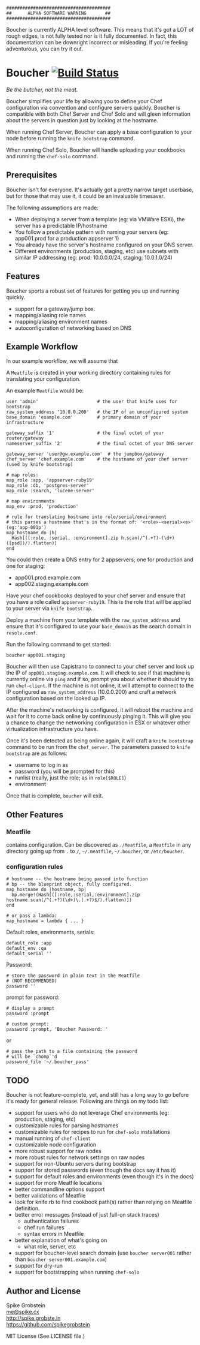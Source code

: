 
    #######################################
    ##      ALPHA SOFTWARE WARNING       ##
    #######################################

Boucher is currently ALPHA level software. This means that it's got a LOT of rough edges,
is not fully tested nor is it fully documented. In fact, this documentation can be downright
incorrect or misleading. If you're feeling adventurous, you can try it out.

# Boucher [![Build Status](https://travis-ci.org/spikegrobstein/boucher.png)](https://travis-ci.org/spikegrobstein/boucher)

*Be the butcher, not the meat.*

Boucher simplifies your life by allowing you to define your Chef configuration via convention
and configure servers quickly. Boucher is compatible with both Chef Server and Chef Solo and
will gleen information about the servers in question just by looking at the hostname.

When running Chef Server, Boucher can apply a base configuration to your node before running
the `knife bootstrap` command.

When running Chef Solo, Boucher will handle uploading your cookbooks and running the `chef-solo`
command.

## Prerequisites

Boucher isn't for everyone. It's actually got a pretty narrow target userbase, but for those that may use it,
it could be an invaluable timesaver.

The following assumptions are made:

 * When deploying a server from a template (eg: via VMWare ESXi), the server has a predictable IP/hostname
 * You follow a predictable pattern with naming your servers (eg: app001.prod for a production appserver 1)
 * You already have the server's hostname configured on your DNS server.
 * Different environments (production, staging, etc) use subnets with similar IP addressing (eg: prod: 10.0.0.0/24, staging: 10.0.1.0/24)

## Features

Boucher sports a robust set of features for getting you up and running quickly.

 * support for a gateway/jump box.
 * mapping/aliasing role names
 * mapping/aliasing environment names
 * autoconfiguration of networking based on DNS

## Example Workflow

In our example workflow, we will assume that 

A `Meatfile` is created in your working directory containing rules for translating your configuration.

An example `Meatfile` would be:

    user 'admin'                      # the user that knife uses for bootstrap
    raw_system_address '10.0.0.200'   # the IP of an unconfigured system
    base_domain 'example.com'         # primary domain of your infrastructure

    gateway_suffix '1'                # the final octet of your router/gateway
    nameserver_suffix '2'             # the final octet of your DNS server

    gateway_server 'user@gw.example.com'  # the jumpbox/gateway
    chef_server 'chef.example.com'    # the hostname of your chef server (used by knife bootstrap)

    # map roles:
    map_role :app, 'appserver-ruby19'
    map_role :db, 'postgres-server'
    map_role :search, 'lucene-server'

    # map environments
    map_env :prod, 'production'

    # rule for translating hostname into role/serial/environment
    # this parses a hostname that's in the format of: '<role>-<serial><e>' (eg:'app-001p')
    map_hostname do |h|
      Hash[([:role, :serial, :environment].zip h.scan(/^(.+?)-(\d+)([psd])/).flatten)]
    end

You could then create a DNS entry for 2 appservers; one for production and one for staging:

 * app001.prod.example.com
 * app002.staging.example.com

Have your chef cookbooks deployed to your chef server and ensure that you have a role called `appserver-ruby19`.
This is the role that will be applied to your server via `knife bootstrap`.

Deploy a machine from your template with the `raw_system_address` and ensure that it's configured to use your
`base_domain` as the search domain in `resolv.conf`.

Run the following command to get started:

    boucher app001.staging

Boucher will then use Capistrano to connect to your chef server and look up the IP of `app001.staging.example.com`.
It will check to see if that machine is currently online via `ping` and if so, prompt you about whether it should
try to run `chef-client`. If the machine is not online, it will attempt to connect to the IP configured as
`raw_system_address` (10.0.0.200) and craft a network configuration based on the looked up IP.

After the machine's networking is configured, it will reboot the machine and wait for it to come back online by
continuously pinging it. This will give you a chance to change the networking configuration in ESX or whatever
other virtualization infrastructure you have.

Once it's been detected as being online again, it will craft a `knife bootstrap` command to be run from the
`chef_server`. The parameters passed to `knife bootstrap` are as follows:

 * username to log in as
 * password (you will be prompted for this)
 * runlist (really, just the role; as in `role[$ROLE]`)
 * environment

Once that is complete, `boucher` will exit.

## Other Features

### Meatfile

contains configuration.
Can be discovered as `./Meatfile`, a `Meatfile` in any directory going up from `.` to `/`, `~/.meatfile`, `~/.boucher`, or `/etc/boucher`.

### configuration rules

    # hostname -- the hostname being passed into function
    # bp -- the blueprint object, fully configured.
    map_hostname do |hostname, bp|
      bp.merge!(Hash[([:role,:serial,:environment].zip hostname.scan(/^(.+?)(\d+)\.(.+?)$/).flatten)])
    end

    # or pass a lambda:
    map_hostname = lambda { ... }

Default roles, environments, serials:

    default_role :app
    default_env :qa
    default_serial ''

Password:

    # store the password in plain text in the Meatfile
    # (NOT RECOMMENDED)
    password ''

prompt for password:

    # display a prompt
    password :prompt

    # custom prompt:
    password :prompt, 'Boucher Password: '
or

    # pass the path to a file containing the password
    # will be `chomp`'d
    password_file '~/.boucher_pass'

## TODO

Boucher is not feature-complete, yet, and still has a long way to go before it's ready for
general release. Following are things on my todo list:

 * support for users who do not leverage Chef environments (eg: production, staging, etc)
 * customizable rules for parsing hostnames
 * customizable rules for recipes to run for `chef-solo` installations
 * manual running of `chef-client`
 * customizable node configuration
 * more robust support for raw nodes
 * more robust rules for network settings on raw nodes
 * support for non-Ubuntu servers during bootstrap
 * support for stored passwords (even though the docs say it has it)
 * support for default roles and environments (even though it's in the docs)
 * support for more Meatfile locations
 * better commandline options support
 * better validations of Meatfile
 * look for knife.rb to find cookbook path(s) rather than relying on Meatfile definition.
 * better error messages (instead of just full-on stack traces)
   * authentication failures
   * chef run failures
   * syntax errors in Meatfile
 * better explanation of what's going on
   * what role, server, etc
 * support for boucher-level search domain (use `boucher server001` rather than `boucher server001.example.com`)
 * support for dry-run
 * support for bootstrapping when running `chef-solo`

## Author and License

Spike Grobstein  
me@spike.cx  
http://spike.grobste.in  
https://github.com/spikegrobstein

MIT License (See LICENSE file.)


